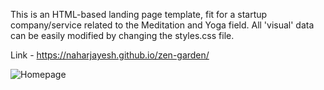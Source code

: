 This is an HTML-based landing page template, fit for a startup company/service related to the Meditation and Yoga field. All 'visual' data can be easily modified by changing the styles.css file.

Link - https://naharjayesh.github.io/zen-garden/<br/>

![Homepage](https://user-images.githubusercontent.com/48160172/146751343-e1dbe2d2-76a4-4f8e-a6c3-7a96632afe14.png)
